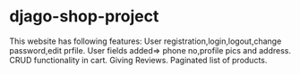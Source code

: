 # djago-shop-project
This website has following features:
    User registration,login,logout,change password,edit prfile.
    User fields added=> phone no,profile pics and address.
    CRUD functionality in cart.
    Giving Reviews.
    Paginated list of products.
